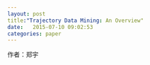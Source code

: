 ```yaml
---
layout: post
title:"Trajectory Data Mining: An Overview"
date:   2015-07-10 09:02:53
categories: paper
---
```

作者：郑宇
